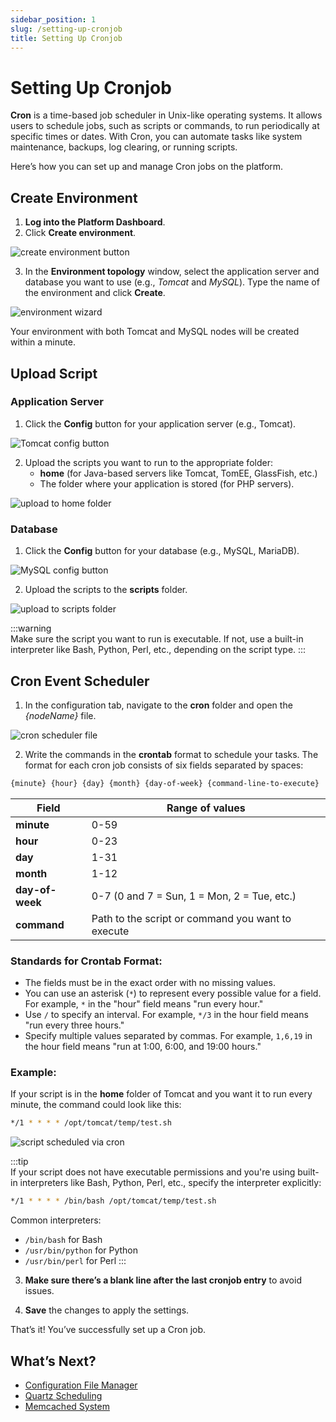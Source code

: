 ```yaml
---
sidebar_position: 1
slug: /setting-up-cronjob
title: Setting Up Cronjob
---
```

# Setting Up Cronjob

**Cron** is a time-based job scheduler in Unix-like operating systems. It allows users to schedule jobs, such as scripts or commands, to run periodically at specific times or dates. With Cron, you can automate tasks like system maintenance, backups, log clearing, or running scripts.

Here’s how you can set up and manage Cron jobs on the platform.

## Create Environment

1. **Log into the Platform Dashboard**.
2. Click **Create environment**.

![create environment button](#)

3. In the **Environment topology** window, select the application server and database you want to use (e.g., _Tomcat_ and _MySQL_). Type the name of the environment and click **Create**.

![environment wizard](#)

Your environment with both Tomcat and MySQL nodes will be created within a minute.

## Upload Script

### Application Server

1. Click the **Config** button for your application server (e.g., Tomcat).

![Tomcat config button](#)

2. Upload the scripts you want to run to the appropriate folder:
   - **home** (for Java-based servers like Tomcat, TomEE, GlassFish, etc.)
   - The folder where your application is stored (for PHP servers).

![upload to home folder](#)

### Database

1. Click the **Config** button for your database (e.g., MySQL, MariaDB).

![MySQL config button](#)

2. Upload the scripts to the **scripts** folder.

![upload to scripts folder](#)

:::warning  
Make sure the script you want to run is executable. If not, use a built-in interpreter like Bash, Python, Perl, etc., depending on the script type.
:::

## Cron Event Scheduler

1. In the configuration tab, navigate to the **cron** folder and open the _{nodeName}_ file.

![cron scheduler file](#)

2. Write the commands in the **crontab** format to schedule your tasks. The format for each cron job consists of six fields separated by spaces:

```bash
{minute} {hour} {day} {month} {day-of-week} {command-line-to-execute}
```

| Field            | Range of values                                         |
|------------------|---------------------------------------------------------|
| **minute**       | 0-59                                                    |
| **hour**         | 0-23                                                    |
| **day**          | 1-31                                                    |
| **month**        | 1-12                                                    |
| **day-of-week**  | 0-7 (0 and 7 = Sun, 1 = Mon, 2 = Tue, etc.)             |
| **command**      | Path to the script or command you want to execute       |

### Standards for Crontab Format:

- The fields must be in the exact order with no missing values.
- You can use an asterisk (`*`) to represent every possible value for a field. For example, `*` in the "hour" field means "run every hour."
- Use `/` to specify an interval. For example, `*/3` in the hour field means "run every three hours."
- Specify multiple values separated by commas. For example, `1,6,19` in the hour field means "run at 1:00, 6:00, and 19:00 hours."

### Example:
If your script is in the **home** folder of Tomcat and you want it to run every minute, the command could look like this:

```bash
*/1 * * * * /opt/tomcat/temp/test.sh
```

![script scheduled via cron](#)

:::tip  
If your script does not have executable permissions and you're using built-in interpreters like Bash, Python, Perl, etc., specify the interpreter explicitly:

```bash
*/1 * * * * /bin/bash /opt/tomcat/temp/test.sh
```

Common interpreters:
- `/bin/bash` for Bash
- `/usr/bin/python` for Python
- `/usr/bin/perl` for Perl
:::

3. **Make sure there’s a blank line after the last cronjob entry** to avoid issues.

4. **Save** the changes to apply the settings.

That’s it! You’ve successfully set up a Cron job.

## What’s Next?

- [Configuration File Manager](https://docs.dewacloud.com/docs/configuration-file-manager/)
- [Quartz Scheduling](https://docs.dewacloud.com/docs/quartz/)
- [Memcached System](https://docs.dewacloud.com/docs/memcached/)
